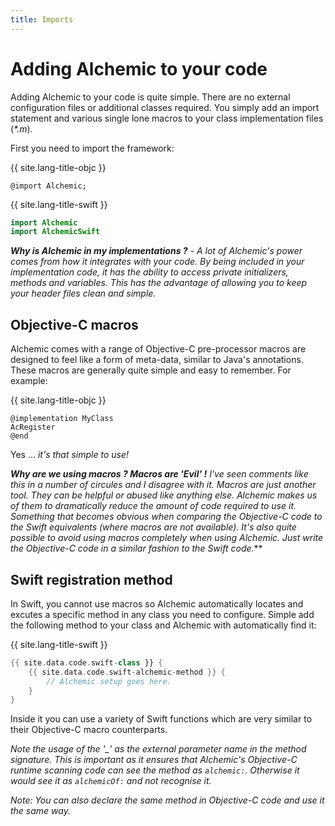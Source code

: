 ```yaml
---
title: Imports
---
```


# Adding Alchemic to your code

Adding Alchemic to your code is quite simple. There are no external configuration files or additional classes required. You simply add an import statement and various single lone macros to your class implementation files (_*.m_).

First you need to import the framework: 

{{ site.lang-title-objc }}
```objc
@import Alchemic;
```

{{ site.lang-title-swift }}
```swift
import Alchemic
import AlchemicSwift
```

*__Why is Alchemic in my implementations ?__ - A lot of Alchemic's power comes from how it integrates with your code. By being included in your implementation code, it has the ability to access private initializers, methods and variables. This has the advantage of allowing you to keep your header files clean and simple.*

## Objective-C macros

Alchemic comes with a range of Objective-C pre-processor macros are designed to feel like a form of meta-data, similar to Java's annotations. These macros are generally quite simple and easy to remember. For example:

{{ site.lang-title-objc }}
```objc
@implementation MyClass
AcRegister
@end
```

Yes ... *it's that simple to use!*

*__Why are we using macros ? Macros are 'Evil' !__ I've seen comments like this in a number of circules and I disagree with it. Macros are just another tool. They can be helpful or abused like anything else. Alchemic makes us of them to dramatically reduce the amount of code required to use it. Something that becomes obvious when comparing the Objective-C code to the Swift equivalents (where macros are not available). It's also quite possible to avoid using macros completely when using Alchemic. Just write the Objective-C code in a similar fashion to the Swift code.*** 


## Swift registration method

In Swift, you cannot use macros so Alchemic automatically locates and excutes a specific method in any class you need to configure. Simple add the following method to your class and Alchemic with automatically find it:

{{ site.lang-title-swift }}
```swift
{{ site.data.code.swift-class }} {
    {{ site.data.code.swift-alchemic-method }} {
        // Alchemic setup goes here.
    }
}
```

Inside it you can use a variety of Swift functions which are very similar to their Objective-C macro counterparts. 

*Note the usage of the '_' as the external parameter name in the method signature. This is important as it ensures that Alchemic's Objective-C runtime scanning code can see the method as `alchemic:`. Otherwise it would see it as `alchemicOf:` and not recognise it.* 

*Note: You can also declare the same method in Objective-C code and use it the same way.*  

